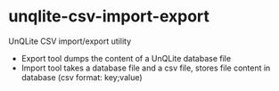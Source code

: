 # unqlite-csv-import-export

UnQLite CSV import/export utility

* Export tool dumps the content of a UnQLite database file
* Import tool takes a database file and a csv file, stores file content in database (csv format: key;value)
